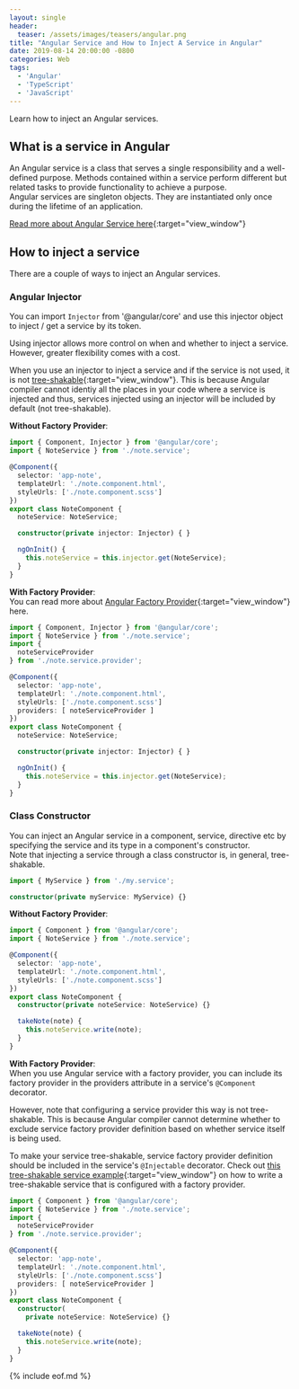 ```yaml
---
layout: single
header: 
  teaser: /assets/images/teasers/angular.png
title: "Angular Service and How to Inject A Service in Angular"
date: 2019-08-14 20:00:00 -0800
categories: Web
tags: 
  - 'Angular'
  - 'TypeScript'
  - 'JavaScript'
---
```

Learn how to inject an Angular services.  

## What is a service in Angular
An Angular service is a class that serves a single responsibility and a well-defined purpose. Methods contained within a service perform different but related tasks to provide functionality to achieve a purpose.     
Angular services are singleton objects. They are instantiated only once during the lifetime of an application.   

[Read more about Angular Service here](https://jun711.github.io/web/what-is-a-service-in-angular/){:target="view_window"}

## How to inject a service
There are a couple of ways to inject an Angular services. 

### Angular Injector
You can import `Injector` from '@angular/core' and use this injector object to inject / get a service by its token.    

Using injector allows more control on when and whether to inject a service. However, greater flexibility comes with a cost.   

When you use an injector to inject a service and if the service is not used, it is not [tree-shakable](https://jun711.github.io/web/angular-tree-shaking/){:target="view_window"}. This is because Angular compiler cannot identiy all the places in your code where a service is injected and thus, services injected using an injector will be included by default (not tree-shakable).  

**Without Factory Provider**:  
```typescript
import { Component, Injector } from '@angular/core';
import { NoteService } from './note.service';

@Component({
  selector: 'app-note',
  templateUrl: './note.component.html',
  styleUrls: ['./note.component.scss']
})
export class NoteComponent {
  noteService: NoteService;

  constructor(private injector: Injector) { }

  ngOnInit() {
    this.noteService = this.injector.get(NoteService);
  }
}
```

**With Factory Provider**:  
You can read more about [Angular Factory Provider](https://jun711.github.io/web/angular-factory-providers-and-abstract-classes/){:target="view_window"} here.  

```typescript
import { Component, Injector } from '@angular/core';
import { NoteService } from './note.service';
import { 
  noteServiceProvider 
} from './note.service.provider';

@Component({
  selector: 'app-note',
  templateUrl: './note.component.html',
  styleUrls: ['./note.component.scss']
  providers: [ noteServiceProvider ]
})
export class NoteComponent {
  noteService: NoteService;

  constructor(private injector: Injector) { }

  ngOnInit() {
    this.noteService = this.injector.get(NoteService);
  }
}
```  

### Class Constructor
You can inject an Angular service in a component, service, directive etc by specifying the service and its type in a component's constructor.  
Note that injecting a service through a class constructor is, in general, tree-shakable.   

```typescript
import { MyService } from './my.service';

constructor(private myService: MyService) {}
```
  
**Without Factory Provider**:  

```typescript
import { Component } from '@angular/core';
import { NoteService } from './note.service';

@Component({
  selector: 'app-note',
  templateUrl: './note.component.html',
  styleUrls: ['./note.component.scss']
})
export class NoteComponent {
  constructor(private noteService: NoteService) {}

  takeNote(note) {
    this.noteService.write(note);
  }
}
``` 

**With Factory Provider**:   
When you use Angular service with a factory provider, you can include its factory provider in the providers attribute in a service's `@Component` decorator.    

However, note that configuring a service provider this way is not tree-shakable. This is because Angular compiler cannot determine whether to exclude service factory provider definition based on whether service itself is being used.   

To make your service tree-shakable, service factory provider definition should be included in the service's `@Injectable` decorator. Check out [this tree-shakable service example](https://jun711.github.io/web/what-is-a-service-in-angular/#tree-shakable-service-with-factory-provider){:target="view_window"} on how to write a tree-shakable service that is configured with a factory provider.      

```typescript
import { Component } from '@angular/core';
import { NoteService } from './note.service';
import { 
  noteServiceProvider 
} from './note.service.provider';

@Component({
  selector: 'app-note',
  templateUrl: './note.component.html',
  styleUrls: ['./note.component.scss']
  providers: [ noteServiceProvider ]
})
export class NoteComponent {
  constructor(
    private noteService: NoteService) {}

  takeNote(note) {
    this.noteService.write(note);
  }
}
```

{% include eof.md %}
